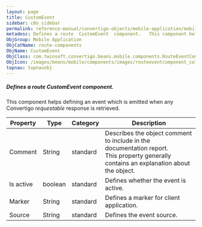 ```yaml
---
layout: page
title: CustomEvent
sidebar: c8o_sidebar
permalink: reference-manual/convertigo-objects/mobile-application/mobile-components/route-components/customevent/
metadesc: Defines a route  CustomEvent  component.   This component helps defining an event which is emitted when any Convertigo  requestable  response is retri
ObjGroup: Mobile Application
ObjCatName: route-components
ObjName: CustomEvent
ObjClass: com.twinsoft.convertigo.beans.mobile.components.RouteEventComponent
ObjIcon: /images/beans/mobile/components/images/routeeventcomponent_color_32x32.png
topnav: topnavobj
---
```

##### Defines a route <i>CustomEvent</i> component. 

This component helps defining an event which is emitted when any Convertigo <i>requestable</i> response is retrieved.

Property | Type | Category | Description
--- | --- | --- | ---
Comment | String | standard | Describes the object comment to include in the documentation report.<br/>This property generally contains an explanation about the object.
Is active | boolean | standard | Defines whether the event is active.<br/>
Marker | String | standard | Defines a marker for client application.<br/>
Source | String | standard | Defines the event source.<br/>
